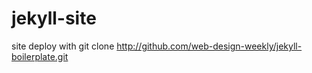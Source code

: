 jekyll-site
===========

site deploy with git clone http://github.com/web-design-weekly/jekyll-boilerplate.git
